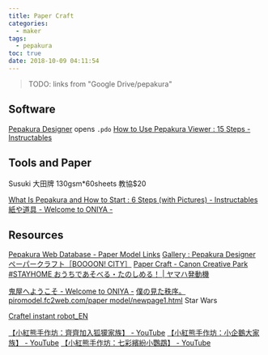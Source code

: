 ```yaml
---
title: Paper Craft
categories:
  - maker
tags:
  - pepakura
toc: true
date: 2018-10-09 04:11:54
---
```


> TODO: links from "Google Drive/pepakura"

## Software

[Pepakura Designer](https://tamasoft.co.jp/pepakura-en/) opens `.pdo`
[How to Use Pepakura Viewer : 15 Steps - Instructables](https://www.instructables.com/How-to-use-Pepakura-Viewer/)

## Tools and Paper

Susuki 大田牌 130gsm\*60sheets 教協$20

[What Is Pepakura and How to Start : 6 Steps (with Pictures) - Instructables](https://www.instructables.com/What-is-Pepakura-and-how-to-start/)
[紙や道具 - Welcome to ONIYA -](http://oniya.jp/tool.html)

## Resources

[Pepakura Web Database - Paper Model Links](https://tamasoft.co.jp/papermodels/)
[Gallery : Pepakura Designer](https://tamasoft.co.jp/pepakura-en/gallery/list.php)
[ペーパークラフト［BOOOON! CITY］](http://www.isdesign.co.jp/boooon-city/)
[Paper Craft - Canon Creative Park](https://creativepark.canon/en/categories/CAT-ST01-0071/top.html)
[#STAYHOME おうちであそべる・たのしめる！ | ヤマハ発動機](https://global.yamaha-motor.com/jp/stayhome/)

[鬼屋へようこそ - Welcome to ONIYA -](http://oniya.jp/)
[僕の見た秩序。](http://www.dfnt.net/t.html)
[piromodel.fc2web.com/paper model/newpage1.html](http://piromodel.fc2web.com/paper%20model/newpage1.html) Star Wars

[Craftel instant robot_EN](http://craftel.org/index.html)

[【小紅熊手作坊：齊齊加入狐獴家族】 - YouTube](https://www.youtube.com/watch?v=BJJ4kWvu3VU)
[【小紅熊手作坊：小企鵝大家族】 - YouTube](https://www.youtube.com/watch?v=48Z_SqWJ-ZI)
[【小紅熊手作坊：七彩繽紛小鸚鵡】 - YouTube](https://www.youtube.com/watch?v=r-JRlRGZ7XM)
